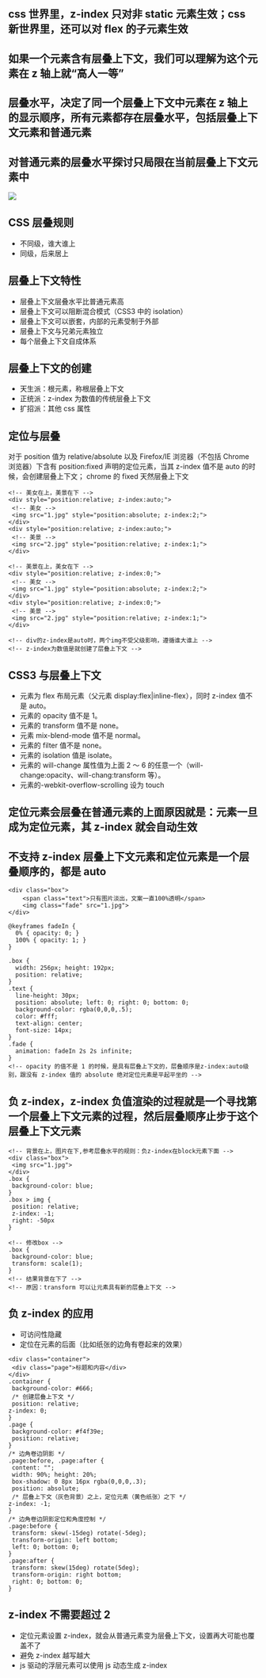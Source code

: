 ## css 世界里，z-index 只对非 static 元素生效；css 新世界里，还可以对 flex 的子元素生效

## 如果一个元素含有层叠上下文，我们可以理解为这个元素在 z 轴上就“高人一等”

## 层叠水平，决定了同一个层叠上下文中元素在 z 轴上的显示顺序，所有元素都存在层叠水平，包括层叠上下文元素和普通元素

## 对普通元素的层叠水平探讨只局限在当前层叠上下文元素中

<img src="./assets/层叠顺序.png">

## CSS 层叠规则

- 不同级，谁大谁上
- 同级，后来居上

## 层叠上下文特性

- 层叠上下文层叠水平比普通元素高
- 层叠上下文可以阻断混合模式（CSS3 中的 isolation）
- 层叠上下文可以嵌套，内部的元素受制于外部
- 层叠上下文与兄弟元素独立
- 每个层叠上下文自成体系

## 层叠上下文的创建

- 天生派：根元素，称根层叠上下文
- 正统派：z-index 为数值的传统层叠上下文
- 扩招派：其他 css 属性

## 定位与层叠

对于 position 值为 relative/absolute 以及 Firefox/IE 浏览器（不包括 Chrome 浏览器）下含有 position:fixed 声明的定位元素，当其 z-index 值不是 auto 的时候，会创建层叠上下文； chrome 的 fixed 天然层叠上下文

```
<!-- 美女在上，美景在下 -->
<div style="position:relative; z-index:auto;">
 <!-- 美女 -->
 <img src="1.jpg" style="position:absolute; z-index:2;">
</div>
<div style="position:relative; z-index:auto;">
 <!-- 美景 -->
 <img src="2.jpg" style="position:relative; z-index:1;">
</div>

<!-- 美景在上，美女在下 -->
<div style="position:relative; z-index:0;">
 <!-- 美女 -->
 <img src="1.jpg" style="position:absolute; z-index:2;">
</div>
<div style="position:relative; z-index:0;">
 <!-- 美景 -->
 <img src="2.jpg" style="position:relative; z-index:1;">
</div>

<!-- div的z-index是auto时，两个img不受父级影响，遵循谁大谁上 -->
<!-- z-index为数值是就创建了层叠上下文 -->
```

## CSS3 与层叠上下文

- 元素为 flex 布局元素（父元素 display:flex|inline-flex），同时 z-index 值不是 auto。
- 元素的 opacity 值不是 1。
- 元素的 transform 值不是 none。
- 元素 mix-blend-mode 值不是 normal。
- 元素的 filter 值不是 none。
- 元素的 isolation 值是 isolate。
- 元素的 will-change 属性值为上面 2 ～ 6 的任意一个（will-change:opacity、will-chang:transform 等）。
- 元素的-webkit-overflow-scrolling 设为 touch

## 定位元素会层叠在普通元素的上面原因就是：元素一旦成为定位元素，其 z-index 就会自动生效

## 不支持 z-index 层叠上下文元素和定位元素是一个层叠顺序的，都是 auto

```
<div class="box">
    <span class="text">只有图片淡出，文案一直100%透明</span>
    <img class="fade" src="1.jpg">
</div>

@keyframes fadeIn {
  0% { opacity: 0; }
  100% { opacity: 1; }
}

.box {
  width: 256px; height: 192px;
  position: relative;
}
.text {
  line-height: 30px;
  position: absolute; left: 0; right: 0; bottom: 0;
  background-color: rgba(0,0,0,.5);
  color: #fff;
  text-align: center;
  font-size: 14px;
}
.fade {
  animation: fadeIn 2s 2s infinite;
}
<!-- opacity 的值不是 1 的时候，是具有层叠上下文的，层叠顺序是z-index:auto级别，跟没有 z-index 值的 absolute 绝对定位元素是平起平坐的 -->
```

## 负 z-index，z-index 负值渲染的过程就是一个寻找第一个层叠上下文元素的过程，然后层叠顺序止步于这个层叠上下文元素

```
<!-- 背景在上，图片在下,参考层叠水平的规则：负z-index在block元素下面 -->
<div class="box">
 <img src="1.jpg">
</div>
.box {
 background-color: blue;
}
.box > img {
 position: relative;
 z-index: -1;
 right: -50px
}

<!-- 修改box -->
.box {
 background-color: blue;
 transform: scale(1);
}
<!-- 结果背景在下了 -->
<!-- 原因：transform 可以让元素具有新的层叠上下文 -->
```

## 负 z-index 的应用

- 可访问性隐藏
- 定位在元素的后面（比如纸张的边角有卷起来的效果）

```
<div class="container">
 <div class="page">标题和内容</div>
</div>
.container {
 background-color: #666;
 /* 创建层叠上下文 */
 position: relative;
z-index: 0;
}
.page {
 background-color: #f4f39e;
 position: relative;
}
/* 边角卷边阴影 */
.page:before, .page:after {
 content: "";
 width: 90%; height: 20%;
 box-shadow: 0 8px 16px rgba(0,0,0,.3);
 position: absolute;
 /* 层叠上下文（灰色背景）之上，定位元素（黄色纸张）之下 */
z-index: -1;
}
/* 边角卷边阴影定位和角度控制 */
.page:before {
 transform: skew(-15deg) rotate(-5deg);
 transform-origin: left bottom;
 left: 0; bottom: 0;
}
.page:after {
 transform: skew(15deg) rotate(5deg);
 transform-origin: right bottom;
 right: 0; bottom: 0;
}
```

## z-index 不需要超过 2

- 定位元素设置 z-index，就会从普通元素变为层叠上下文，设置再大可能也覆盖不了
- 避免 z-index 越写越大
- js 驱动的浮层元素可以使用 js 动态生成 z-index
